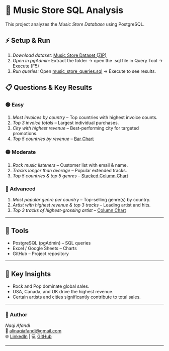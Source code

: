 # 🎵 Music Store SQL Analysis

This project analyzes the *Music Store Database* using PostgreSQL.
## ⚡ Setup & Run

1. *Download dataset:* [Music Store Dataset (ZIP)](music_store_dataset.zip)
2. *Open in pgAdmin:* Extract the folder → open the .sql file in Query Tool → Execute (F5)  
3. *Run queries:* Open [music_store_queries.sql](sql/Music_Store_Analysis_Script.sql) → Execute to see results.

## 📋 Questions & Key Results

### 🟢 Easy
1. *Most invoices by country* – Top countries with highest invoice counts.  
2. *Top 3 invoice totals* – Largest individual purchases.  
3. *City with highest revenue* – Best-performing city for targeted promotions.  
4. *Top 5 countries by revenue* – [Bar Chart](top_5_countries.png)  

### 🟡 Moderate
1. *Rock music listeners* – Customer list with email & name.  
2. *Tracks longer than average* – Popular extended tracks.  
3. *Top 5 countries & top 5 genres* – [Stacked Column Chart](countries_by_top_genres.png)  

### 🔴 Advanced
1. *Most popular genre per country* – Top-selling genre(s) by country.  
2. *Artist with highest revenue & top 3 tracks* – Leading artist and hits.  
3. *Top 3 tracks of highest-grossing artist* – [Column Chart](top_tracks.png)  

---

## 🧰 Tools
- PostgreSQL (pgAdmin) – SQL queries  
- Excel / Google Sheets – Charts  
- GitHub – Project repository  

---

## 💬 Key Insights
- Rock and Pop dominate global sales.  
- USA, Canada, and UK drive the highest revenue.  
- Certain artists and cities significantly contribute to total sales.

---

### 🔗 Author
*Naqi Afandi*  
📧 alinaqiafandi@gmail.com  
🌐 [LinkedIn](www.linkedin.com/in/naqi-afandi) | 💻 [GitHub](https://github.com/Naqiafandi786)

---

